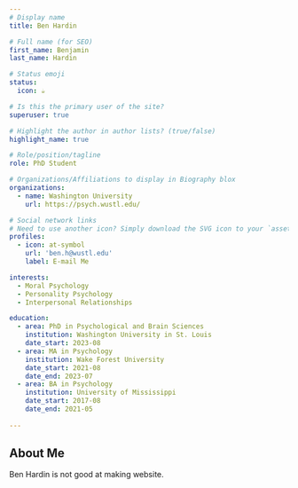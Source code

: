 ```yaml
---
# Display name
title: Ben Hardin

# Full name (for SEO)
first_name: Benjamin
last_name: Hardin

# Status emoji
status:
  icon: ☕️

# Is this the primary user of the site?
superuser: true

# Highlight the author in author lists? (true/false)
highlight_name: true

# Role/position/tagline
role: PhD Student

# Organizations/Affiliations to display in Biography blox
organizations:
  - name: Washington University
    url: https://psych.wustl.edu/

# Social network links
# Need to use another icon? Simply download the SVG icon to your `assets/media/icons/` folder.
profiles:
  - icon: at-symbol
    url: 'ben.h@wustl.edu'
    label: E-mail Me

interests:
  - Moral Psychology
  - Personality Psychology
  - Interpersonal Relationships

education:
  - area: PhD in Psychological and Brain Sciences
    institution: Washington University in St. Louis
    date_start: 2023-08
  - area: MA in Psychology
    institution: Wake Forest University
    date_start: 2021-08
    date_end: 2023-07
  - area: BA in Psychology
    institution: University of Mississippi
    date_start: 2017-08
    date_end: 2021-05
    
---
```


## About Me

Ben Hardin is not good at making website.
